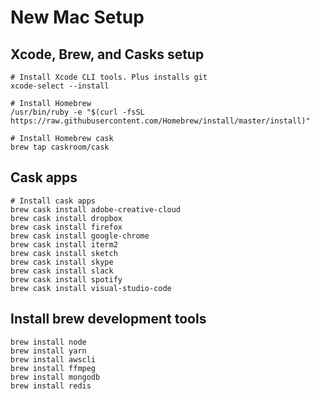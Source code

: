 # New Mac Setup

## Xcode, Brew, and Casks setup
```
# Install Xcode CLI tools. Plus installs git
xcode-select --install

# Install Homebrew
/usr/bin/ruby -e "$(curl -fsSL https://raw.githubusercontent.com/Homebrew/install/master/install)"

# Install Homebrew cask
brew tap caskroom/cask
```

## Cask apps
```
# Install cask apps
brew cask install adobe-creative-cloud
brew cask install dropbox
brew cask install firefox
brew cask install google-chrome
brew cask install iterm2
brew cask install sketch
brew cask install skype
brew cask install slack
brew cask install spotify
brew cask install visual-studio-code
```

## Install brew development tools
```
brew install node
brew install yarn
brew install awscli
brew install ffmpeg
brew install mongodb
brew install redis
```

